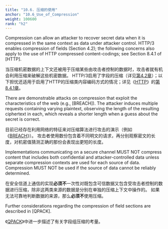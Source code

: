```yaml
---
title: "10.6. 压缩的使用"
anchor: "10.6_Use_of_Compression"
weight: 100600
rank: "h2"
---
```


Compression can allow an attacker to recover secret data when it is compressed in the same context as data under attacker control. HTTP/3 enables compression of fields (Section 4.2); the following concerns also apply to the use of HTTP compressed content-codings; see Section 8.4.1 of [HTTP].

当压缩机密数据的上下文还被用于压缩某些由攻击者控制的数据时，攻击者就有机会利用压缩来破解这些机密数据。
HTTP/3启用了字段的压缩（详见[第4.2章]()）；以下担忧还适用于启用了HTTP的压缩类内容编码方式的情况；详见《[HTTP]()》的[第8.4.1章]()。

There are demonstrable attacks on compression that exploit the characteristics of the web (e.g., [BREACH]). The attacker induces multiple requests containing varying plaintext, observing the length of the resulting ciphertext in each, which reveals a shorter length when a guess about the secret is correct.

目前已经存在利用网络的特征来对压缩算法进行攻击的演示（例如《[BREACH]()》）。
攻击者使用数份包含着不同明文的请求，再分别观察密文的长度，对机密值猜测正确的那份会表现出更短的长度。

Implementations communicating on a secure channel MUST NOT compress content that includes both confidential and attacker-controlled data unless separate compression contexts are used for each source of data. Compression MUST NOT be used if the source of data cannot be reliably determined.

在安全信道上通信的实现**必须不**一次性对既包含可信数据又包含受攻击者控制的数据进行压缩，除非这两类来源的数据是分别在单独的压缩上下文中操作的。
如果无法可靠地判断数据的来源，那么**必须不**使用压缩。

Further considerations regarding the compression of field sections are described in [QPACK].

《[QPACK]()》中进一步描述了有关字段组压缩的考量。

